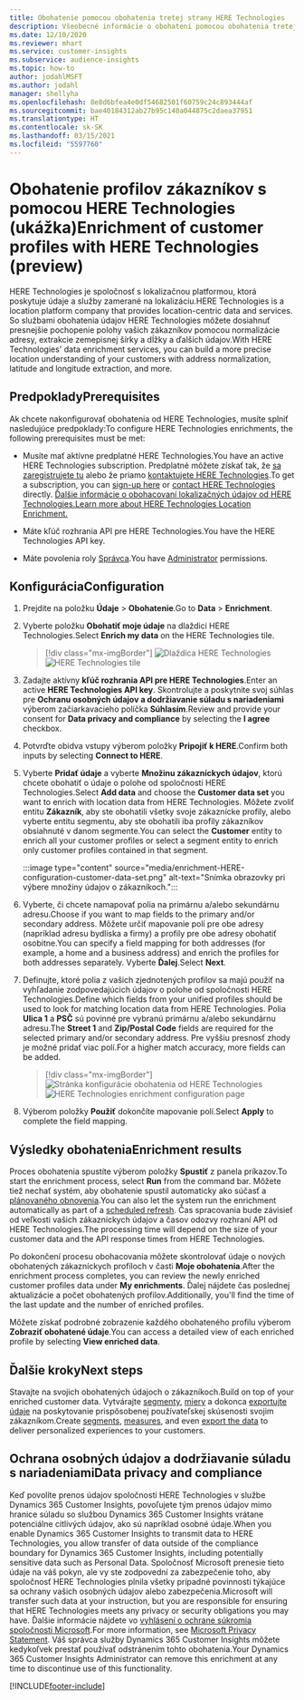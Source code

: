 ```yaml
---
title: Obohatenie pomocou obohatenia tretej strany HERE Technologies
description: Všeobecné informácie o obohatení pomocou obohatenia tretej stranou HERE Technologies.
ms.date: 12/10/2020
ms.reviewer: mhart
ms.service: customer-insights
ms.subservice: audience-insights
ms.topic: how-to
author: jodahlMSFT
ms.author: jodahl
manager: shellyha
ms.openlocfilehash: 8e8d6bfea4e0df54682501f60759c24c893444af
ms.sourcegitcommit: bae40184312ab27b95c140a044875c2daea37951
ms.translationtype: HT
ms.contentlocale: sk-SK
ms.lasthandoff: 03/15/2021
ms.locfileid: "5597760"
---
```

# <a name="enrichment-of-customer-profiles-with-here-technologies-preview"></a><span data-ttu-id="c2459-103">Obohatenie profilov zákazníkov s pomocou HERE Technologies (ukážka)</span><span class="sxs-lookup"><span data-stu-id="c2459-103">Enrichment of customer profiles with HERE Technologies (preview)</span></span>

<span data-ttu-id="c2459-104">HERE Technologies je spoločnosť s lokalizačnou platformou, ktorá poskytuje údaje a služby zamerané na lokalizáciu.</span><span class="sxs-lookup"><span data-stu-id="c2459-104">HERE Technologies is a location platform company that provides location-centric data and services.</span></span> <span data-ttu-id="c2459-105">So službami obohatenia údajov HERE Technologies môžete dosiahnuť presnejšie pochopenie polohy vašich zákazníkov pomocou normalizácie adresy, extrakcie zemepisnej šírky a dĺžky a ďalších údajov.</span><span class="sxs-lookup"><span data-stu-id="c2459-105">With HERE Technologies' data enrichment services, you can build a more precise location understanding of your customers with address normalization, latitude and longitude extraction, and more.</span></span>

## <a name="prerequisites"></a><span data-ttu-id="c2459-106">Predpoklady</span><span class="sxs-lookup"><span data-stu-id="c2459-106">Prerequisites</span></span>

<span data-ttu-id="c2459-107">Ak chcete nakonfigurovať obohatenia od HERE Technologies, musíte splniť nasledujúce predpoklady:</span><span class="sxs-lookup"><span data-stu-id="c2459-107">To configure HERE Technologies enrichments, the following prerequisites must be met:</span></span>

- <span data-ttu-id="c2459-108">Musíte mať aktívne predplatné HERE Technologies.</span><span class="sxs-lookup"><span data-stu-id="c2459-108">You have an active HERE Technologies subscription.</span></span> <span data-ttu-id="c2459-109">Predplatné môžete získať tak, že [sa zaregistrujete tu](https://developer.here.com/sign-up?utm_medium=referral&utm_source=Microsoft-Dynamics-CI&create=Freemium-Basic) alebo že priamo [kontaktujete HERE Technologies](https://developer.here.com/help?utm_medium=referral&utm_source=Microsoft-Dynamics-CI#how-can-we-help-you).</span><span class="sxs-lookup"><span data-stu-id="c2459-109">To get a subscription, you can [sign-up here](https://developer.here.com/sign-up?utm_medium=referral&utm_source=Microsoft-Dynamics-CI&create=Freemium-Basic) or [contact HERE Technologies](https://developer.here.com/help?utm_medium=referral&utm_source=Microsoft-Dynamics-CI#how-can-we-help-you) directly.</span></span> [<span data-ttu-id="c2459-110">Ďalšie informácie o obohacovaní lokalizačných údajov od HERE Technologies.</span><span class="sxs-lookup"><span data-stu-id="c2459-110">Learn more about HERE Technologies Location Enrichment.</span></span>](https://developer.here.com/location-enrichment?cid=Dev-MicrosoftDynamics-DB-0-Dev-&utm_source=MicrosoftDynamics&utm_medium=referral&utm_campaign=Online_Dev_ReferralMicrosoft)

- <span data-ttu-id="c2459-111">Máte kľúč rozhrania API pre HERE Technologies.</span><span class="sxs-lookup"><span data-stu-id="c2459-111">You have the HERE Technologies API key.</span></span>

- <span data-ttu-id="c2459-112">Máte povolenia roly [Správca](permissions.md#administrator).</span><span class="sxs-lookup"><span data-stu-id="c2459-112">You have [Administrator](permissions.md#administrator) permissions.</span></span>

## <a name="configuration"></a><span data-ttu-id="c2459-113">Konfigurácia</span><span class="sxs-lookup"><span data-stu-id="c2459-113">Configuration</span></span>

1. <span data-ttu-id="c2459-114">Prejdite na položku **Údaje** > **Obohatenie**.</span><span class="sxs-lookup"><span data-stu-id="c2459-114">Go to **Data** > **Enrichment**.</span></span>

1. <span data-ttu-id="c2459-115">Vyberte položku **Obohatiť moje údaje** na dlaždici HERE Technologies.</span><span class="sxs-lookup"><span data-stu-id="c2459-115">Select **Enrich my data** on the HERE Technologies tile.</span></span>

   > [!div class="mx-imgBorder"]
   > <span data-ttu-id="c2459-116">![Dlaždica HERE Technologies](media/HERE-tile.png "Dlaždica HERE Technologies")</span><span class="sxs-lookup"><span data-stu-id="c2459-116">![HERE Technologies tile](media/HERE-tile.png "HERE Technologies tile")</span></span>

1. <span data-ttu-id="c2459-117">Zadajte aktívny **kľúč rozhrania API pre HERE Technologies**.</span><span class="sxs-lookup"><span data-stu-id="c2459-117">Enter an active **HERE Technologies API key**.</span></span> <span data-ttu-id="c2459-118">Skontrolujte a poskytnite svoj súhlas pre **Ochranu osobných údajov a dodržiavanie súladu s nariadeniami** výberom začiarkavacieho políčka **Súhlasím**.</span><span class="sxs-lookup"><span data-stu-id="c2459-118">Review and provide your consent for **Data privacy and compliance** by selecting the **I agree** checkbox.</span></span> 

1. <span data-ttu-id="c2459-119">Potvrďte obidva vstupy výberom položky **Pripojiť k HERE**.</span><span class="sxs-lookup"><span data-stu-id="c2459-119">Confirm both inputs by selecting **Connect to HERE**.</span></span>

1.  <span data-ttu-id="c2459-120">Vyberte **Pridať údaje** a vyberte **Množinu zákazníckych údajov**, ktorú chcete obohatiť o údaje o polohe od spoločnosti HERE Technologies.</span><span class="sxs-lookup"><span data-stu-id="c2459-120">Select **Add data** and choose the **Customer data set** you want to enrich with location data from HERE Technologies.</span></span> <span data-ttu-id="c2459-121">Môžete zvoliť entitu **Zákazník**, aby ste obohatili všetky svoje zákaznícke profily, alebo vyberte entitu segmentu, aby ste obohatili iba profily zákazníkov obsiahnuté v danom segmente.</span><span class="sxs-lookup"><span data-stu-id="c2459-121">You can select the **Customer** entity to enrich all your customer profiles or select a segment entity to enrich only customer profiles contained in that segment.</span></span>

    :::image type="content" source="media/enrichment-HERE-configuration-customer-data-set.png" alt-text="Snímka obrazovky pri výbere množiny údajov o zákazníkoch.":::

1. <span data-ttu-id="c2459-123">Vyberte, či chcete namapovať polia na primárnu a/alebo sekundárnu adresu.</span><span class="sxs-lookup"><span data-stu-id="c2459-123">Choose if you want to map fields to the primary and/or secondary address.</span></span> <span data-ttu-id="c2459-124">Môžete určiť mapovanie polí pre obe adresy (napríklad adresu bydliska a firmy) a profily pre obe adresy obohatiť osobitne.</span><span class="sxs-lookup"><span data-stu-id="c2459-124">You can specify a field mapping for both addresses (for example, a home and a business address) and enrich the profiles for both addresses separately.</span></span> <span data-ttu-id="c2459-125">Vyberte **Ďalej**.</span><span class="sxs-lookup"><span data-stu-id="c2459-125">Select **Next**.</span></span>

1. <span data-ttu-id="c2459-126">Definujte, ktoré polia z vašich zjednotených profilov sa majú použiť na vyhľadanie zodpovedajúcich údajov o polohe od spoločnosti HERE Technologies.</span><span class="sxs-lookup"><span data-stu-id="c2459-126">Define which fields from your unified profiles should be used to look for matching location data from HERE Technologies.</span></span> <span data-ttu-id="c2459-127">Polia **Ulica 1** a **PSČ** sú povinné pre vybranú primárnu a/alebo sekundárnu adresu.</span><span class="sxs-lookup"><span data-stu-id="c2459-127">The **Street 1** and **Zip/Postal Code** fields are required for the selected primary and/or secondary address.</span></span> <span data-ttu-id="c2459-128">Pre vyššiu presnosť zhody je možné pridať viac polí.</span><span class="sxs-lookup"><span data-stu-id="c2459-128">For a higher match accuracy, more fields can be added.</span></span>

   > [!div class="mx-imgBorder"]
   > <span data-ttu-id="c2459-129">![Stránka konfigurácie obohatenia od HERE Technologies](media/enrichment-HERE-configuration.png "Stránka konfigurácie obohatenia od HERE Technologies")</span><span class="sxs-lookup"><span data-stu-id="c2459-129">![HERE Technologies enrichment configuration page](media/enrichment-HERE-configuration.png "HERE Technologies enrichment configuration page")</span></span>

1. <span data-ttu-id="c2459-130">Výberom položky **Použiť** dokončíte mapovanie polí.</span><span class="sxs-lookup"><span data-stu-id="c2459-130">Select **Apply** to complete the field mapping.</span></span>

## <a name="enrichment-results"></a><span data-ttu-id="c2459-131">Výsledky obohatenia</span><span class="sxs-lookup"><span data-stu-id="c2459-131">Enrichment results</span></span>

<span data-ttu-id="c2459-132">Proces obohatenia spustíte výberom položky **Spustiť** z panela príkazov.</span><span class="sxs-lookup"><span data-stu-id="c2459-132">To start the enrichment process, select **Run** from the command bar.</span></span> <span data-ttu-id="c2459-133">Môžete tiež nechať systém, aby obohatenie spustil automaticky ako súčasť a [plánovaného obnovenia](system.md#schedule-tab).</span><span class="sxs-lookup"><span data-stu-id="c2459-133">You can also let the system run the enrichment automatically as part of a [scheduled refresh](system.md#schedule-tab).</span></span> <span data-ttu-id="c2459-134">Čas spracovania bude závisieť od veľkosti vašich zákazníckych údajov a časov odozvy rozhraní API od HERE Technologies.</span><span class="sxs-lookup"><span data-stu-id="c2459-134">The processing time will depend on the size of your customer data and the API response times from HERE Technologies.</span></span>

<span data-ttu-id="c2459-135">Po dokončení procesu obohacovania môžete skontrolovať údaje o nových obohatených zákazníckych profiloch v časti **Moje obohatenia**.</span><span class="sxs-lookup"><span data-stu-id="c2459-135">After the enrichment process completes, you can review the newly enriched customer profiles data under **My enrichments**.</span></span> <span data-ttu-id="c2459-136">Ďalej nájdete čas poslednej aktualizácie a počet obohatených profilov.</span><span class="sxs-lookup"><span data-stu-id="c2459-136">Additionally, you'll find the time of the last update and the number of enriched profiles.</span></span>

<span data-ttu-id="c2459-137">Môžete získať podrobné zobrazenie každého obohateného profilu výberom **Zobraziť obohatené údaje**.</span><span class="sxs-lookup"><span data-stu-id="c2459-137">You can access a detailed view of each enriched profile by selecting **View enriched data**.</span></span>

## <a name="next-steps"></a><span data-ttu-id="c2459-138">Ďalšie kroky</span><span class="sxs-lookup"><span data-stu-id="c2459-138">Next steps</span></span>

<span data-ttu-id="c2459-139">Stavajte na svojich obohatených údajoch o zákazníkoch.</span><span class="sxs-lookup"><span data-stu-id="c2459-139">Build on top of your enriched customer data.</span></span> <span data-ttu-id="c2459-140">Vytvárajte [segmenty](segments.md), [miery](measures.md) a dokonca [exportujte údaje](export-destinations.md) na poskytovanie prispôsobenej používateľskej skúsenosti svojim zákazníkom.</span><span class="sxs-lookup"><span data-stu-id="c2459-140">Create [segments](segments.md), [measures](measures.md), and even [export the data](export-destinations.md) to deliver personalized experiences to your customers.</span></span>

## <a name="data-privacy-and-compliance"></a><span data-ttu-id="c2459-141">Ochrana osobných údajov a dodržiavanie súladu s nariadeniami</span><span class="sxs-lookup"><span data-stu-id="c2459-141">Data privacy and compliance</span></span>

<span data-ttu-id="c2459-142">Keď povolíte prenos údajov spoločnosti HERE Technologies v službe Dynamics 365 Customer Insights, povoľujete tým prenos údajov mimo hranice súladu so službou Dynamics 365 Customer Insights vrátane potenciálne citlivých údajov, ako sú napríklad osobné údaje.</span><span class="sxs-lookup"><span data-stu-id="c2459-142">When you enable Dynamics 365 Customer Insights to transmit data to HERE Technologies, you allow transfer of data outside of the compliance boundary for Dynamics 365 Customer Insights, including potentially sensitive data such as Personal Data.</span></span> <span data-ttu-id="c2459-143">Spoločnosť Microsoft prenesie tieto údaje na váš pokyn, ale vy ste zodpovední za zabezpečenie toho, aby spoločnosť HERE Technologies plnila všetky prípadné povinnosti týkajúce sa ochrany vašich osobných údajov alebo zabezpečenia.</span><span class="sxs-lookup"><span data-stu-id="c2459-143">Microsoft will transfer such data at your instruction, but you are responsible for ensuring that HERE Technologies meets any privacy or security obligations you may have.</span></span> <span data-ttu-id="c2459-144">Ďalšie informácie nájdete vo [vyhlásení o ochrane súkromia spoločnosti Microsoft](https://go.microsoft.com/fwlink/?linkid=396732).</span><span class="sxs-lookup"><span data-stu-id="c2459-144">For more information, see [Microsoft Privacy Statement](https://go.microsoft.com/fwlink/?linkid=396732).</span></span>
<span data-ttu-id="c2459-145">Váš správca služby Dynamics 365 Customer Insights môžete kedykoľvek prestať používať odstránením tohto obohatenia.</span><span class="sxs-lookup"><span data-stu-id="c2459-145">Your Dynamics 365 Customer Insights Administrator can remove this enrichment at any time to discontinue use of this functionality.</span></span>


[!INCLUDE[footer-include](../includes/footer-banner.md)]
